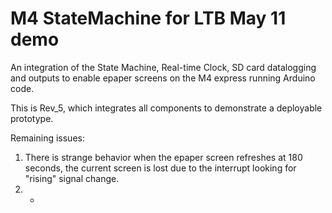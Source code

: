 #  M4 StateMachine for LTB May 11 demo
An integration of the State Machine, Real-time Clock, SD card datalogging and outputs to enable epaper screens on the M4 express running Arduino code.

This is Rev_5, which integrates all components to demonstrate a deployable prototype.

Remaining issues:
1. There is strange behavior when the epaper screen refreshes at 180 seconds, the current screen is lost due to the interrupt looking for "rising" signal change.
2. -
